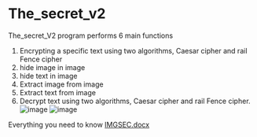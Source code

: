 # The_secret_v2
The_secret_V2 program performs 6 main functions
1.	Encrypting a specific text using two algorithms, Caesar cipher and rail Fence cipher
2.	hide image in image
3.	hide text in image
4.	Extract image from image
5.	Extract text from image
6.	Decrypt  text using two algorithms, Caesar cipher and rail Fence cipher.
![image](https://user-images.githubusercontent.com/69063844/209179447-3afe6988-c05e-4608-b134-aada23c4a565.png)
![image](https://user-images.githubusercontent.com/69063844/209179836-492d6483-1c4d-41f8-b1d9-746552ccd8e8.png)


Everything you need to know [IMGSEC.docx](https://github.com/mody-morkos/The_secret_v2/files/10288480/IMGSEC.docx)
